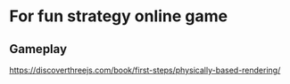 # For fun strategy online game

## Gameplay

https://discoverthreejs.com/book/first-steps/physically-based-rendering/
